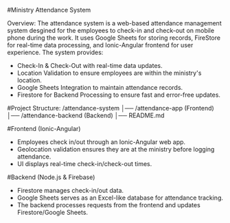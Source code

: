 #Ministry Attendance System

Overview:
The attendance system is a web-based attendance management system desgined for the employees to check-in and check-out on mobile phone during the work. It uses Google Sheets for storing records, FireStore for real-time data processing, and Ionic-Angular frontend for user experience.
The system provides:
- Check-In & Check-Out with real-time data updates.
- Location Validation to ensure employees are within the ministry's location.
- Google Sheets Integration to maintain attendance records.
- Firestore for Backend Processing to ensure fast and error-free updates.

#Project Structure:
/attendance-system
│── /attendance-app (Frontend)
│── /attendance-backend (Backend)
│── README.md

#Frontend (Ionic-Angular)
- Employees check in/out through an Ionic-Angular web app.
- Geolocation validation ensures they are at the ministry before logging attendance.
- UI displays real-time check-in/check-out times.

#Backend (Node.js & Firebase)
- Firestore manages check-in/out data.
- Google Sheets serves as an Excel-like database for attendance tracking.
- The backend processes requests from the frontend and updates Firestore/Google Sheets.



